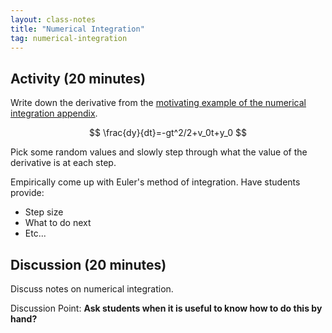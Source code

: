 ```yaml
---
layout: class-notes
title: "Numerical Integration"
tag: numerical-integration
---
```


## Activity (20 minutes)

Write down the derivative from the
[motivating example of the numerical integration appendix](https://vknight.org/gtb/main-15/#motivating-example-air-resistance-of-a-sky-diver).

$$
\frac{dy}{dt}=-gt^2/2+v_0t+y_0
$$

Pick some random values and slowly step through what the value of the derivative
is at each step.

Empirically come up with Euler's method of integration. Have students provide:

- Step size
- What to do next
- Etc...

## Discussion (20 minutes)

Discuss notes on numerical integration.

Discussion Point: **Ask students when it is useful to know how to do this by
hand?**
